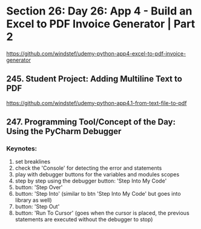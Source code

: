 # Section 26: Day 26: App 4 - Build an Excel to PDF Invoice Generator | Part 2
https://github.com/windstef/udemy-python-app4-excel-to-pdf-invoice-generator

## 245. Student Project: Adding Multiline Text to PDF
https://github.com/windstef/udemy-python-app4.1-from-text-file-to-pdf

## 247. Programming Tool/Concept of the Day: Using the PyCharm Debugger

### Keynotes:

1. set breaklines
2. check the 'Console' for detecting the error and statements
3. play with debugger buttons for the variables and modules scopes
4. step by step using the debugger button: 'Step Into My Code'
5. button: 'Step Over'
6. button: 'Step Into' (similar to btn 'Step Into My Code' but goes into library as well)
7. button: 'Step Out'
8. button: 'Run To Cursor'
(goes when the cursor is placed, the previous statements are executed without the debugger to stop)

